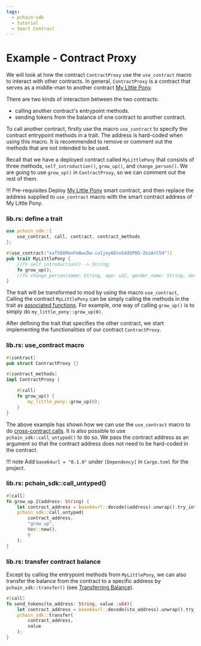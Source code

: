 ```yaml
---
tags:
  - pchain-sdk
  - tutorial
  - Smart Contract
---
```


# Example - Contract Proxy

We will look at how the contract `ContractProxy` use the `use_contract` macro to interact with other contracts. In general, `ContractProxy` is a contract that serves as a middle-man to another contract [My Little Pony](2_my_little_pony.md). 

There are two kinds of interaction between the two contracts:

- calling another contract's entrypoint methods.
- sending tokens from the balance of one contract to another contract.

To call another contract, firstly use the macro `use_contract` to specify the contract entrypoint methods in a trait. The address is hard-coded when using this macro. It is recommended to remove or comment out  the methods that are not intended to be used. 

Recall that we have a deployed contract called `MyLittlePony` that consists of three methods,
`self_introduction()`, `grow_up()`, and `change_person()`. We are going to use `grow_up()` in 
`ContractProxy`, so we can comment out the rest of them. 

!!! Pre-requisites
    Deploy [My Little Pony](./2_my_little_pony.md) smart contract, and then replace the address supplied to `use_contract` macro with the smart contract address of My Little Pony.

### lib.rs: define a trait
```rust
use pchain_sdk::{
    use_contract, call, contract, contract_methods
};

#[use_contract("xxT5OXMonFm8wcDw-io1jeyAEnxSddGPOG-ZezArCV4")]
pub trait MyLittlePony {
    //fn self_introduction() -> String;
    fn grow_up();
    //fn change_person(name: String, age: u32, gender_name: String, description: String);
}
```

The trait will be transformed to mod by using the macro `use_contract`, Calling the contract `MyLittlePony`
can be simply calling the methods in the trait as [associated functions](https://doc.rust-lang.org/rust-by-example/fn/methods.html). For example, one way of calling 
`grow_up()` is to simply do `my_little_pony::grow_up(0)`.

After defining the trait that specifies the other contract, we start implementing the functionalities of our contract `ContractProxy`.

### lib.rs: use_contract macro
```rust
#[contract]
pub struct ContractProxy {}

#[contract_methods]
impl ContractProxy {

    #[call]
    fn grow_up() {
        my_little_pony::grow_up(0);
    }
}
```

The above example has shown how we can use the `use_contract` macro to do [cross-contract calls](../advanced/cross_contract_call.md). It is also possible
to use `pchain_sdk::call_untyped()` to do so. We pass the contract address as an argument so that the contract
address does not need to be hard-coded in the contract.

!!! note
    Add `base64url = "0.1.0"` under `[Dependency]` in `Cargo.toml` for the project.

### lib.rs: pchain_sdk::call_untyped()
```rust
#[call]
fn grow_up_2(address: String) {
    let contract_address = base64url::decode(&address).unwrap().try_into().unwrap();
    pchain_sdk::call_untyped(
        contract_address,
        "grow_up", 
        Vec::new(),
        0
    );
}
```

### lib.rs: transfer contract balance
Except by calling the entrypoint methods from `MyLittlePony`, we can also transfer the balance from the 
contract to a specific address by `pchain_sdk::transfer()` (see [Transferring Balance](../advanced/transferring_balance.md)).

```rust
#[call]
fn send_tokens(to_address: String, value :u64){
    let contract_address = base64url::decode(&to_address).unwrap().try_into().unwrap();
    pchain_sdk::transfer(
        contract_address,
        value
    );
}

```